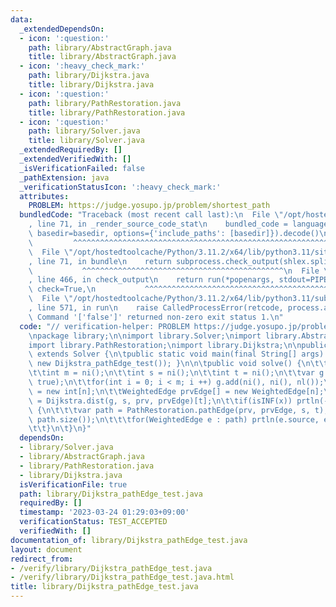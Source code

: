 ```yaml
---
data:
  _extendedDependsOn:
  - icon: ':question:'
    path: library/AbstractGraph.java
    title: library/AbstractGraph.java
  - icon: ':heavy_check_mark:'
    path: library/Dijkstra.java
    title: library/Dijkstra.java
  - icon: ':question:'
    path: library/PathRestoration.java
    title: library/PathRestoration.java
  - icon: ':question:'
    path: library/Solver.java
    title: library/Solver.java
  _extendedRequiredBy: []
  _extendedVerifiedWith: []
  _isVerificationFailed: false
  _pathExtension: java
  _verificationStatusIcon: ':heavy_check_mark:'
  attributes:
    PROBLEM: https://judge.yosupo.jp/problem/shortest_path
  bundledCode: "Traceback (most recent call last):\n  File \"/opt/hostedtoolcache/Python/3.11.2/x64/lib/python3.11/site-packages/onlinejudge_verify/documentation/build.py\"\
    , line 71, in _render_source_code_stat\n    bundled_code = language.bundle(stat.path,\
    \ basedir=basedir, options={'include_paths': [basedir]}).decode()\n          \
    \         ^^^^^^^^^^^^^^^^^^^^^^^^^^^^^^^^^^^^^^^^^^^^^^^^^^^^^^^^^^^^^^^^^^^^^^^^^^^^^^^^^\n\
    \  File \"/opt/hostedtoolcache/Python/3.11.2/x64/lib/python3.11/site-packages/onlinejudge_verify/languages/user_defined.py\"\
    , line 71, in bundle\n    return subprocess.check_output(shlex.split(command))\n\
    \           ^^^^^^^^^^^^^^^^^^^^^^^^^^^^^^^^^^^^^^^^^^^^^\n  File \"/opt/hostedtoolcache/Python/3.11.2/x64/lib/python3.11/subprocess.py\"\
    , line 466, in check_output\n    return run(*popenargs, stdout=PIPE, timeout=timeout,\
    \ check=True,\n           ^^^^^^^^^^^^^^^^^^^^^^^^^^^^^^^^^^^^^^^^^^^^^^^^^^^^^^^^^\n\
    \  File \"/opt/hostedtoolcache/Python/3.11.2/x64/lib/python3.11/subprocess.py\"\
    , line 571, in run\n    raise CalledProcessError(retcode, process.args,\nsubprocess.CalledProcessError:\
    \ Command '['false']' returned non-zero exit status 1.\n"
  code: "// verification-helper: PROBLEM https://judge.yosupo.jp/problem/shortest_path\n\
    \npackage library;\n\nimport library.Solver;\nimport library.AbstractGraph;\n\
    import library.PathRestoration;\nimport library.Dijkstra;\n\npublic class Dijkstra_pathEdge_test\
    \ extends Solver {\n\tpublic static void main(final String[] args) { main(args,\
    \ new Dijkstra_pathEdge_test()); }\n\n\tpublic void solve() {\n\t\tint n = ni();\n\
    \t\tint m = ni();\n\t\tint s = ni();\n\t\tint t = ni();\n\t\tvar g = new WeightedListGraph(n,\
    \ true);\n\t\tfor(int i = 0; i < m; i ++) g.add(ni(), ni(), nl());\n\t\tint prv[]\
    \ = new int[n];\n\t\tWeightedEdge prvEdge[] = new WeightedEdge[n];\n\t\tlong x\
    \ = Dijkstra.dist(g, s, prv, prvEdge)[t];\n\t\tif(isINF(x)) prtln(-1);\n\t\telse\
    \ {\n\t\t\tvar path = PathRestoration.pathEdge(prv, prvEdge, s, t);\n\t\t\tprtln(x,\
    \ path.size());\n\t\t\tfor(WeightedEdge e : path) prtln(e.source, e.target);\n\
    \t\t}\n\t}\n}"
  dependsOn:
  - library/Solver.java
  - library/AbstractGraph.java
  - library/PathRestoration.java
  - library/Dijkstra.java
  isVerificationFile: true
  path: library/Dijkstra_pathEdge_test.java
  requiredBy: []
  timestamp: '2023-03-24 01:29:03+09:00'
  verificationStatus: TEST_ACCEPTED
  verifiedWith: []
documentation_of: library/Dijkstra_pathEdge_test.java
layout: document
redirect_from:
- /verify/library/Dijkstra_pathEdge_test.java
- /verify/library/Dijkstra_pathEdge_test.java.html
title: library/Dijkstra_pathEdge_test.java
---
```

